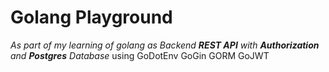 # Golang Playground

_As part of my learning of golang as Backend **REST API** with **Authorization** and **Postgres** Database_
using
GoDotEnv
GoGin
GORM
GoJWT
